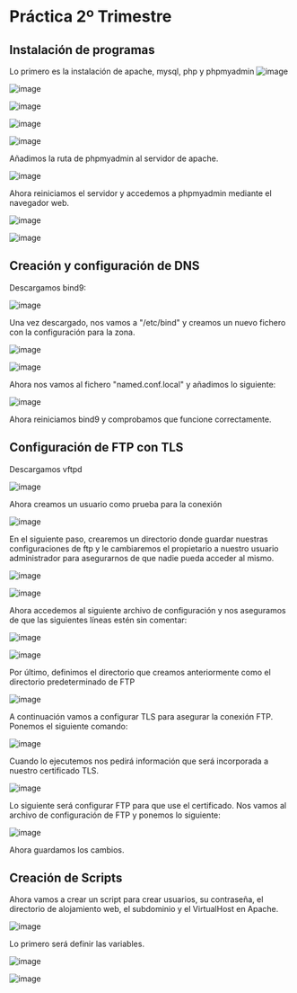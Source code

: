 # Práctica 2º Trimestre #
## Instalación de programas ##

Lo primero es la instalación de apache, mysql, php y phpmyadmin
![image](https://github.com/AsdrubalCarbajosa/Servicios-de-Red-e-Internet/assets/91255302/45b94736-4a81-4f21-a1bc-4d901efc05af)

![image](https://github.com/AsdrubalCarbajosa/Servicios-de-Red-e-Internet/assets/91255302/8eed3a03-e0f7-4164-9d23-da197f4c6c1e)

![image](https://github.com/AsdrubalCarbajosa/Servicios-de-Red-e-Internet/assets/91255302/181e3b0f-4a49-482a-b538-c5665284370f)

![image](https://github.com/AsdrubalCarbajosa/Servicios-de-Red-e-Internet/assets/91255302/8d66ab97-ba54-41f5-b69a-38b4a7995c83)

![image](https://github.com/AsdrubalCarbajosa/Servicios-de-Red-e-Internet/assets/91255302/a31fe445-a2c4-438b-a44a-2c737c1f9fd5)

Añadimos la ruta de phpmyadmin al servidor de apache.

![image](https://github.com/AsdrubalCarbajosa/Servicios-de-Red-e-Internet/assets/91255302/e373d815-4c44-454c-bd1a-f75431df7a79)

Ahora reiniciamos el servidor y accedemos a phpmyadmin mediante el navegador web.

![image](https://github.com/AsdrubalCarbajosa/Servicios-de-Red-e-Internet/assets/91255302/84ec8733-e30f-4133-aebb-9405ea72c28d)

![image](https://github.com/AsdrubalCarbajosa/Servicios-de-Red-e-Internet/assets/91255302/126c09ff-ce4e-4ff9-91c1-e24e028d0e2a)

## Creación y configuración de DNS ##

Descargamos bind9:

![image](https://github.com/AsdrubalCarbajosa/Servicios-de-Red-e-Internet/assets/91255302/dc175f51-5f8d-4ddd-ab7d-0e540ce73c47)

Una vez descargado, nos vamos a "/etc/bind" y creamos un nuevo fichero con la configuración para la zona.

![image](https://github.com/AsdrubalCarbajosa/Servicios-de-Red-e-Internet/assets/91255302/0ac1f538-939d-445d-a2d4-6123d0e17b41)

![image](https://github.com/AsdrubalCarbajosa/Servicios-de-Red-e-Internet/assets/91255302/f5f17966-66e8-4270-a3cb-2f73de9dd498)

Ahora nos vamos al fichero "named.conf.local" y añadimos lo siguiente:

![image](https://github.com/AsdrubalCarbajosa/Servicios-de-Red-e-Internet/assets/91255302/b4cbe48b-ca9b-4746-896c-5c1f8c5ede6d)

Ahora reiniciamos bind9 y comprobamos que funcione correctamente.

## Configuración de FTP con TLS ##

Descargamos vftpd

![image](https://github.com/AsdrubalCarbajosa/Servicios-de-Red-e-Internet/assets/91255302/f9603694-dec7-40ea-9369-d5656f8e604d)

Ahora creamos un usuario como prueba para la conexión

![image](https://github.com/AsdrubalCarbajosa/Servicios-de-Red-e-Internet/assets/91255302/1cf27521-afd9-40d1-b09c-5b80c69e887a)

En el siguiente paso, crearemos un directorio donde guardar nuestras configuraciones de ftp y le cambiaremos el propietario a nuestro usuario administrador para asegurarnos de que nadie pueda acceder al mismo.

![image](https://github.com/AsdrubalCarbajosa/Servicios-de-Red-e-Internet/assets/91255302/78f65c14-ad64-403e-b8f9-917dfa1f6a60)

![image](https://github.com/AsdrubalCarbajosa/Servicios-de-Red-e-Internet/assets/91255302/f718cd66-501b-4dad-afdd-2ccd45b97792)

Ahora accedemos al siguiente archivo de configuración y nos aseguramos de que las siguientes líneas estén sin comentar:

![image](https://github.com/AsdrubalCarbajosa/Servicios-de-Red-e-Internet/assets/91255302/9a2b15ab-51be-4b62-b738-249118fbbee8)

![image](https://github.com/AsdrubalCarbajosa/Servicios-de-Red-e-Internet/assets/91255302/aed84c3e-a521-4e6c-a366-2471b7c371cb)

Por último, definimos el directorio que creamos anteriormente como el directorio predeterminado de FTP

![image](https://github.com/AsdrubalCarbajosa/Servicios-de-Red-e-Internet/assets/91255302/7b89964d-95be-40c9-b920-323955d4431d)

A continuación vamos a configurar TLS para asegurar la conexión FTP. Ponemos el siguiente comando:

![image](https://github.com/AsdrubalCarbajosa/Servicios-de-Red-e-Internet/assets/91255302/8c28564b-b61f-49e9-8996-b00a15d7deba)

Cuando lo ejecutemos nos pedirá información que será incorporada a nuestro certificado TLS.

![image](https://github.com/AsdrubalCarbajosa/Servicios-de-Red-e-Internet/assets/91255302/ef3296ec-63cf-4b01-a851-d44e35ab65f6)

Lo siguiente será configurar FTP para que use el certificado. Nos vamos al archivo de configuración de FTP y ponemos lo siguiente:

![image](https://github.com/AsdrubalCarbajosa/Servicios-de-Red-e-Internet/assets/91255302/378c33f0-5827-413d-8c75-d884f013cbcf)

Ahora guardamos los cambios.

## Creación de Scripts ##

Ahora vamos a crear un script para crear usuarios, su contraseña, el directorio de alojamiento web, el subdominio y el VirtualHost en Apache.

![image](https://github.com/AsdrubalCarbajosa/Servicios-de-Red-e-Internet/assets/91255302/7d564039-e79c-40c3-972c-1803b8d01e52)

Lo primero será definir las variables.

![image](https://github.com/AsdrubalCarbajosa/Servicios-de-Red-e-Internet/assets/91255302/9106e7d3-0c00-4b1d-9330-5e7547454381)

![image](https://github.com/AsdrubalCarbajosa/Servicios-de-Red-e-Internet/assets/91255302/be5cb2ab-e5d9-4f49-9b99-9a0696bec6ad)

